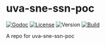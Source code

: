# uva-sne-ssn-poc

[![Godoc](http://img.shields.io/badge/godoc-reference-blue.svg?style=flat-square)](https://godoc.org/github.com/seankhliao/uva-sne-ssn-poc)
[![License](https://img.shields.io/github/license/seankhliao/uva-sne-ssn-poc.svg?style=flat-square)](LICENSE)
![Version](https://img.shields.io/github/v/tag/seankhliao/uva-sne-ssn-poc?sort=semver&style=flat-square)
[![Build](https://badger.seankhliao.com/i/github_seankhliao_uva-sne-ssn-poc)](https://badger.seankhliao.com/l/github_seankhliao_uva-sne-ssn-poc)

A repo for uva-sne-ssn-poc
